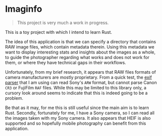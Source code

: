 # Imaginfo

> This project is very much a work in progress.

This is a toy project with which I intend to learn Rust.

The idea of this application is that we can specify a directory that contains RAW image files, which contain metadata
therein. Using this metadata we want to display interesting stats and insights about the images as a whole, to guide the
photographer regarding what works and does not work for them, or where they have technical gaps in their workflows.

Unfortunately, from my brief research, it appears that RAW files formats of camera manufacturers are mostly proprietary.
From a quick test, the [exif parser][crates_io_exif] that I am using can read Sony's `ARW` format, but cannot parse
Canon `CR3` or FujiFilm `RAF` files. While this may be limited to this library only, a cursory look around seems to
indicate that this is indeed going to be a problem.

Be that as it may, for me this is still useful since the main aim is to learn Rust. Secondly, fortunately for me, I have
a Sony camera, so I can read all the images taken with my Sony camera. It also appears that HEIF is also supported and
so hopefully mobile photography can benefit from this application.


[crates_io_exif]: https://docs.rs/kamadak-exif/0.5.4/exif/ "kamadak-exif"
